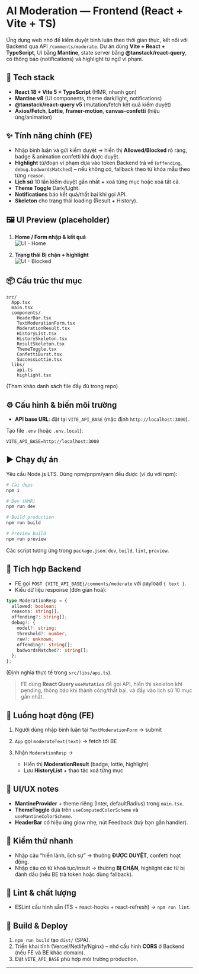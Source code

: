 # AI Moderation — Frontend (React + Vite + TS)

Ứng dụng web nhỏ để kiểm duyệt bình luận theo thời gian thực, kết nối với Backend qua API `/comments/moderate`. Dự án dùng **Vite + React + TypeScript**, UI bằng **Mantine**, state server bằng **@tanstack/react-query**, có thông báo (notifications) và highlight từ ngữ vi phạm.

## 🧱 Tech stack

* **React 18 + Vite 5 + TypeScript** (HMR, nhanh gọn)
* **Mantine v8** (UI components, theme dark/light, notifications)
* **@tanstack/react-query v5** (mutation/fetch kết quả kiểm duyệt)
* **Axios/Fetch**, **Lottie**, **framer-motion**, **canvas-confetti** (hiệu ứng/animation)

## ✨ Tính năng chính (FE)

* Nhập bình luận và gửi kiểm duyệt → hiển thị **Allowed/Blocked** rõ ràng, badge & animation confetti khi được duyệt.
* **Highlight** từ/đoạn vi phạm dựa vào token Backend trả về (`offending`, `debug.badwordsMatched`) – nếu không có, fallback theo từ khóa mẫu theo từng `reason`.
* **Lịch sử** 10 lần kiểm duyệt gần nhất + xoá từng mục hoặc xoá tất cả.
* **Theme Toggle** Dark/Light.
* **Notifications** báo kết quả/thất bại khi gọi API.
* **Skeleton** cho trạng thái loading (Result + History).

## 🖼️ UI Preview (placeholder)

1. **Home / Form nhập & kết quả**  
   ![UI - Home](./public/images/ui-home.png "UI - Home")

2. **Trạng thái Bị chặn + highlight**  
   ![UI - Blocked](./public/images/ui-blocked.png "UI - Blocked")
   
## 📦 Cấu trúc thư mục

```
src/
  App.tsx
  main.tsx
  components/
    HeaderBar.tsx
    TextModerationForm.tsx
    ModerationResult.tsx
    HistoryList.tsx
    HistorySkeleton.tsx
    ResultSkeleton.tsx
    ThemeToggle.tsx
    ConfettiBurst.tsx
    SuccessLottie.tsx
  libs/
    api.ts
    highlight.tsx
```

(Tham khảo danh sách file đầy đủ trong repo)

## ⚙️ Cấu hình & biến môi trường

* **API base URL**: đặt tại `VITE_API_BASE` (mặc định `http://localhost:3000`).

Tạo file `.env` (hoặc `.env.local`):

```env
VITE_API_BASE=http://localhost:3000
```

## ▶️ Chạy dự án

Yêu cầu Node.js LTS. Dùng npm/pnpm/yarn đều được (ví dụ với npm):

```bash
# Cài deps
npm i

# Dev (HMR)
npm run dev

# Build production
npm run build

# Preview build
npm run preview
```

Các script tương ứng trong `package.json`: `dev`, `build`, `lint`, `preview`.

## 🔌 Tích hợp Backend

* FE gọi `POST {VITE_API_BASE}/comments/moderate` với payload `{ text }`.
* Kiểu dữ liệu response (đơn giản hoá):

```ts
type ModerationResp = {
  allowed: boolean;
  reasons: string[];
  offending?: string[];
  debug?: {
    model?: string;
    threshold?: number;
    raw?: unknown;
    offending?: string[];
    badwordsMatched?: string[];
  };
};
```

(Định nghĩa thực tế trong `src/libs/api.ts`).

> FE dùng **React Query `useMutation`** để gọi API, hiển thị skeleton khi pending, thông báo khi thành công/thất bại, và đẩy vào lịch sử 10 mục gần nhất.

## 🧭 Luồng hoạt động (FE)

1. Người dùng nhập bình luận tại `TextModerationForm` → submit
2. `App` gọi `moderateText(text)` → fetch tới BE
3. Nhận `ModerationResp` →

   * Hiển thị **ModerationResult** (badge, lottie, highlight)
   * Lưu **HistoryList** + thao tác xoá từng mục

## 🎨 UI/UX notes

* **MantineProvider** + theme riêng (Inter, defaultRadius) trong `main.tsx`.
* **ThemeToggle** dựa trên `useComputedColorScheme` và `useMantineColorScheme`.
* **HeaderBar** có hiệu ứng glow nhẹ, nút Feedback (tuỳ bạn gắn handler).

## 🧪 Kiểm thử nhanh

* Nhập câu “hiền lành, lịch sự” → thường **ĐƯỢC DUYỆT**, confetti hoạt động.
* Nhập câu có từ khoá tục/insult → thường **BỊ CHẶN**, highlight các từ bị đánh dấu (nếu BE trả token hoặc dùng fallback).

## 🧹 Lint & chất lượng

* ESLint cấu hình sẵn (TS + react-hooks + react-refresh) → `npm run lint`.

## 🚀 Build & Deploy

1. `npm run build` tạo `dist/` (SPA).
2. Triển khai tĩnh (Vercel/Netlify/Nginx) – nhớ cấu hình **CORS** ở Backend (nếu FE và BE khác domain).
3. Đặt `VITE_API_BASE` phù hợp môi trường production.
---